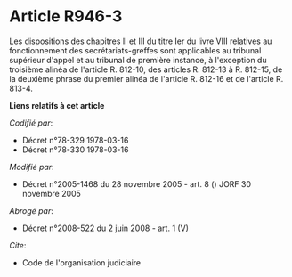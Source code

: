 # Article R946-3

Les dispositions des chapitres II et III du titre Ier du livre VIII relatives au fonctionnement des secrétariats-greffes sont
applicables au tribunal supérieur d'appel et au tribunal de première instance, à l'exception du troisième alinéa de l'article
R. 812-10, des articles R. 812-13 à R. 812-15, de la deuxième phrase du premier alinéa de l'article R. 812-16 et de l'article
R. 813-4.

**Liens relatifs à cet article**

_Codifié par_:

  - Décret n°78-329 1978-03-16
  - Décret n°78-330 1978-03-16

_Modifié par_:

  - Décret n°2005-1468 du 28 novembre 2005 - art. 8 () JORF 30 novembre 2005

_Abrogé par_:

  - Décret n°2008-522 du 2 juin 2008 - art. 1 (V)

_Cite_:

  - Code de l'organisation judiciaire
